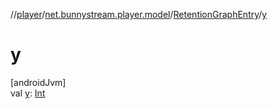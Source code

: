 //[player](../../../index.md)/[net.bunnystream.player.model](../index.md)/[RetentionGraphEntry](index.md)/[y](y.md)

# y

[androidJvm]\
val [y](y.md): [Int](https://kotlinlang.org/api/latest/jvm/stdlib/kotlin-stdlib/kotlin/-int/index.html)
